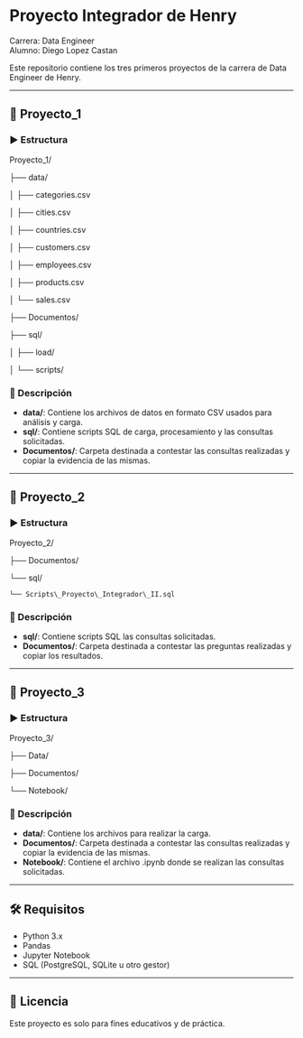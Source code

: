 # Proyecto Integrador de Henry

Carrera: Data Engineer  
Alumno: Diego Lopez Castan

Este repositorio contiene los tres primeros proyectos de la carrera de Data Engineer de Henry. 

---

## 📁 Proyecto\_1

### ▶️ Estructura

Proyecto\_1/

├── data/

│   ├── categories.csv

│   ├── cities.csv

│   ├── countries.csv

│   ├── customers.csv

│   ├── employees.csv

│   ├── products.csv

│   └── sales.csv

├── Documentos/

├── sql/

│   ├── load/

│   └── scripts/

### 📌 Descripción

- **data/**: Contiene los archivos de datos en formato CSV usados para análisis y carga.  
- **sql/**: Contiene scripts SQL de carga,  procesamiento y las consultas solicitadas.  
- **Documentos/**: Carpeta destinada a contestar las consultas realizadas y copiar la evidencia de las mismas.

---

## 📁 Proyecto\_2

### ▶️ Estructura

Proyecto\_2/

├── Documentos/

└── sql/

    └── Scripts\_Proyecto\_Integrador\_II.sql

### 📌 Descripción

- **sql/**: Contiene scripts SQL las consultas solicitadas.  
- **Documentos/**: Carpeta destinada a contestar las preguntas realizadas y copiar los resultados.

---

## 📁 Proyecto\_3

### ▶️ Estructura

Proyecto\_3/

├── Data/

├── Documentos/

└── Notebook/

### 📌 Descripción

- **data/**: Contiene los archivos para realizar la carga.  
- **Documentos/**: Carpeta destinada a contestar las consultas realizadas y copiar la evidencia de las mismas.  
- **Notebook/**: Contiene el archivo .ipynb donde se realizan las consultas solicitadas.

---

## 🛠 Requisitos

- Python 3.x  
- Pandas  
- Jupyter Notebook  
- SQL (PostgreSQL, SQLite u otro gestor)

---

## 📄 Licencia

Este proyecto es solo para fines educativos y de práctica.  
